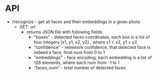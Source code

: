 # API
* /recognize - get all faces and their embeddings in a given photo
	* GET: url
		* returns JSON file with following fields:
          * "boxes" - detected faces coordinates, each box is a list of four integers [x1, y1, x2, y2] , where x1 < x2, y1 < y2
          * "confidence" - netework confidence, that detected face is indeed a face, float num from 0 to 1
          * "embeddings" - face encoding, each embedding is a list of 128 elements, where each num from -1 to 1
          * "faces_num" - total number of detected faces
